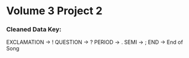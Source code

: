 # Volume 3 Project 2

### Cleaned Data Key:

EXCLAMATION -> !
QUESTION -> ?
PERIOD -> .
SEMI -> ;
END -> End of Song
